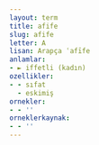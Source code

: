 ```yaml
---
layout: term
title: afife
slug: afife
letter: A
lisan: Arapça ʿafīfe
anlamlar:
- ► iffetli (kadın)
ozellikler:
- - sıfat
  - eskimiş
ornekler:
- - ''
orneklerkaynak:
- - ''
---
```

